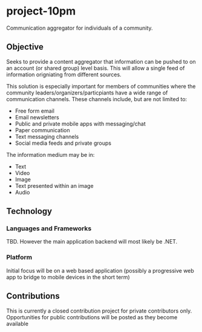 # project-10pm
Communication aggregator for individuals of a community.

## Objective

Seeks to provide a content aggregator that information can be pushed to on an account (or shared group) level basis. This will allow a single feed of information origniating from different sources. 

This solution is especially important for members of communities where the community leaders/organizers/particpiants have a wide range of communication channels. These channels include, but are not limited to:
- Free form email
- Email newsletters
- Public and private mobile apps with messaging/chat
- Paper communication
- Text messaging channels
- Social media feeds and private groups

The information medium may be in:
- Text
- Video
- Image
- Text presented within an image
- Audio

## Technology

### Languages and Frameworks

TBD. However the main application backend will most likely be .NET.

### Platform
Initial focus will be on a web based application (possibly a progressive web app to bridge to mobile devices in the short term)

## Contributions

This is currently a closed contribution project for private contributors only. Opportunities for public contributions will be posted as they become available

